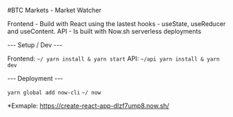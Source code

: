 #BTC Markets - Market Watcher

Frontend - Build with React using the lastest hooks - useState, useReducer and useContent.
API - Is built with Now.sh serverless deployments 

--- Setup / Dev ---

Frontend: `~/ yarn install & yarn start`
API: `~/api yarn install & yarn dev`

--- Deployment ---

`yarn global add now-cli`
`~/ now`

*Exmaple: https://create-react-app-dlzf7ump8.now.sh/
